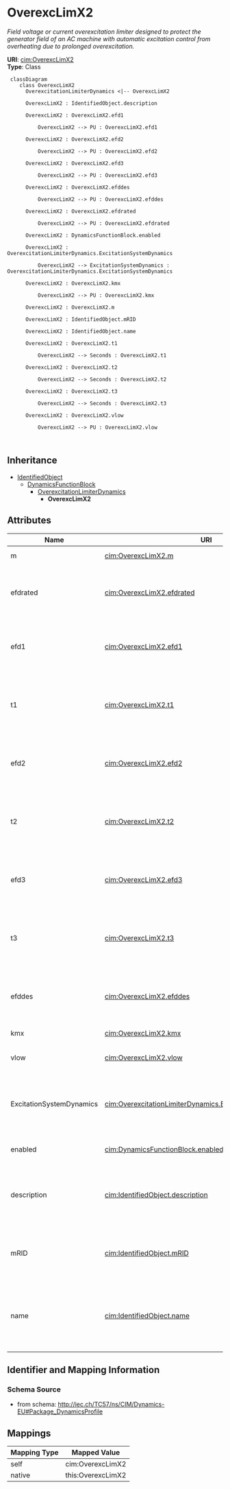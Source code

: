 # OverexcLimX2


_Field voltage or current overexcitation limiter designed to protect the generator field of an AC machine with automatic excitation control from overheating due to prolonged overexcitation._





**URI**: [cim:OverexcLimX2](http://iec.ch/TC57/CIM100#OverexcLimX2)<br />
**Type**: Class




```mermaid
 classDiagram
    class OverexcLimX2
      OverexcitationLimiterDynamics <|-- OverexcLimX2
      
      OverexcLimX2 : IdentifiedObject.description
        
      OverexcLimX2 : OverexcLimX2.efd1
        
          OverexcLimX2 --> PU : OverexcLimX2.efd1
        
      OverexcLimX2 : OverexcLimX2.efd2
        
          OverexcLimX2 --> PU : OverexcLimX2.efd2
        
      OverexcLimX2 : OverexcLimX2.efd3
        
          OverexcLimX2 --> PU : OverexcLimX2.efd3
        
      OverexcLimX2 : OverexcLimX2.efddes
        
          OverexcLimX2 --> PU : OverexcLimX2.efddes
        
      OverexcLimX2 : OverexcLimX2.efdrated
        
          OverexcLimX2 --> PU : OverexcLimX2.efdrated
        
      OverexcLimX2 : DynamicsFunctionBlock.enabled
        
      OverexcLimX2 : OverexcitationLimiterDynamics.ExcitationSystemDynamics
        
          OverexcLimX2 --> ExcitationSystemDynamics : OverexcitationLimiterDynamics.ExcitationSystemDynamics
        
      OverexcLimX2 : OverexcLimX2.kmx
        
          OverexcLimX2 --> PU : OverexcLimX2.kmx
        
      OverexcLimX2 : OverexcLimX2.m
        
      OverexcLimX2 : IdentifiedObject.mRID
        
      OverexcLimX2 : IdentifiedObject.name
        
      OverexcLimX2 : OverexcLimX2.t1
        
          OverexcLimX2 --> Seconds : OverexcLimX2.t1
        
      OverexcLimX2 : OverexcLimX2.t2
        
          OverexcLimX2 --> Seconds : OverexcLimX2.t2
        
      OverexcLimX2 : OverexcLimX2.t3
        
          OverexcLimX2 --> Seconds : OverexcLimX2.t3
        
      OverexcLimX2 : OverexcLimX2.vlow
        
          OverexcLimX2 --> PU : OverexcLimX2.vlow
        
      
```





## Inheritance
* [IdentifiedObject](IdentifiedObject.md)
    * [DynamicsFunctionBlock](DynamicsFunctionBlock.md)
        * [OverexcitationLimiterDynamics](OverexcitationLimiterDynamics.md)
            * **OverexcLimX2**



## Attributes


| Name | URI | Cardinality and Range | Description | Inheritance |
| ---  | --- | --- | --- | --- |
| m | [cim:OverexcLimX2.m](http://iec.ch/TC57/CIM100#OverexcLimX2.m) | 1..1 <br />  boolean  | (<i>m</i>) | direct |
| efdrated | [cim:OverexcLimX2.efdrated](http://iec.ch/TC57/CIM100#OverexcLimX2.efdrated) | 1..1 <br />  [PU](PU.md)  | Rated field voltage if m = false or rated field current if m = true (<i>EFD</... | direct |
| efd1 | [cim:OverexcLimX2.efd1](http://iec.ch/TC57/CIM100#OverexcLimX2.efd1) | 1..1 <br />  [PU](PU.md)  | Low voltage or current point on the inverse time characteristic (<i>EFD</i><i... | direct |
| t1 | [cim:OverexcLimX2.t1](http://iec.ch/TC57/CIM100#OverexcLimX2.t1) | 1..1 <br />  [Seconds](Seconds.md)  | Time to trip the exciter at the low voltage or current point on the inverse t... | direct |
| efd2 | [cim:OverexcLimX2.efd2](http://iec.ch/TC57/CIM100#OverexcLimX2.efd2) | 1..1 <br />  [PU](PU.md)  | Mid voltage or current point on the inverse time characteristic (<i>EFD</i><i... | direct |
| t2 | [cim:OverexcLimX2.t2](http://iec.ch/TC57/CIM100#OverexcLimX2.t2) | 1..1 <br />  [Seconds](Seconds.md)  | Time to trip the exciter at the mid voltage or current point on the inverse t... | direct |
| efd3 | [cim:OverexcLimX2.efd3](http://iec.ch/TC57/CIM100#OverexcLimX2.efd3) | 1..1 <br />  [PU](PU.md)  | High voltage or current point on the inverse time characteristic (<i>EFD</i><... | direct |
| t3 | [cim:OverexcLimX2.t3](http://iec.ch/TC57/CIM100#OverexcLimX2.t3) | 1..1 <br />  [Seconds](Seconds.md)  | Time to trip the exciter at the high voltage or current point on the inverse ... | direct |
| efddes | [cim:OverexcLimX2.efddes](http://iec.ch/TC57/CIM100#OverexcLimX2.efddes) | 1..1 <br />  [PU](PU.md)  | Desired field voltage if <i>m</i> = false or desired field current if <i>m </... | direct |
| kmx | [cim:OverexcLimX2.kmx](http://iec.ch/TC57/CIM100#OverexcLimX2.kmx) | 1..1 <br />  [PU](PU.md)  | Gain (<i>K</i><i><sub>MX</sub></i>) | direct |
| vlow | [cim:OverexcLimX2.vlow](http://iec.ch/TC57/CIM100#OverexcLimX2.vlow) | 1..1 <br />  [PU](PU.md)  | Low voltage limit (<i>V</i><i><sub>LOW</sub></i>) (&gt; 0) | direct |
| ExcitationSystemDynamics | [cim:OverexcitationLimiterDynamics.ExcitationSystemDynamics](http://iec.ch/TC57/CIM100#OverexcitationLimiterDynamics.ExcitationSystemDynamics) | 1..1 <br />  [ExcitationSystemDynamics](ExcitationSystemDynamics.md)  | Excitation system model with which this overexcitation limiter model is assoc... | [OverexcitationLimiterDynamics](OverexcitationLimiterDynamics.md) |
| enabled | [cim:DynamicsFunctionBlock.enabled](http://iec.ch/TC57/CIM100#DynamicsFunctionBlock.enabled) | 1..1 <br />  boolean  | Function block used indicator | [DynamicsFunctionBlock](DynamicsFunctionBlock.md) |
| description | [cim:IdentifiedObject.description](http://iec.ch/TC57/CIM100#IdentifiedObject.description) | 0..1 <br />  string  | The description is a free human readable text describing or naming the object | [IdentifiedObject](IdentifiedObject.md) |
| mRID | [cim:IdentifiedObject.mRID](http://iec.ch/TC57/CIM100#IdentifiedObject.mRID) | 1..1 <br />  string  | Master resource identifier issued by a model authority | [IdentifiedObject](IdentifiedObject.md) |
| name | [cim:IdentifiedObject.name](http://iec.ch/TC57/CIM100#IdentifiedObject.name) | 0..1 <br />  string  | The name is any free human readable and possibly non unique text naming the o... | [IdentifiedObject](IdentifiedObject.md) |









## Identifier and Mapping Information







### Schema Source


* from schema: http://iec.ch/TC57/ns/CIM/Dynamics-EU#Package_DynamicsProfile





## Mappings

| Mapping Type | Mapped Value |
| ---  | ---  |
| self | cim:OverexcLimX2 |
| native | this:OverexcLimX2 |





